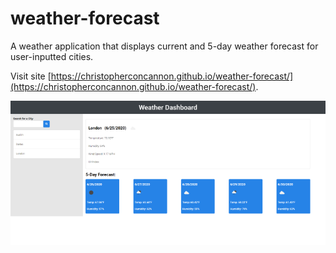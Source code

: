 # weather-forecast
A weather application that displays current and 5-day weather forecast for user-inputted cities. 

Visit site [https://christopherconcannon.github.io/weather-forecast/](https://christopherconcannon.github.io/weather-forecast/).

![Weather Dashboard application](./assets/images/screenshot.png)
